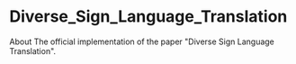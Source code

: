 # Diverse_Sign_Language_Translation
About The official implementation of the paper "Diverse Sign Language Translation".
